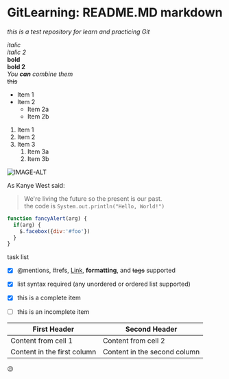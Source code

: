 # GitLearning: README.MD markdown
*this is a test repository for learn and practicing Git* 

*italic*
<br>
_italic 2_
<br>
**bold**
<br>
__bold 2__
<br>
_You **can** combine them_
<br>
~~this~~
<br>

* Item 1
* Item 2
  * Item 2a
  * Item 2b
  
1. Item 1
1. Item 2
1. Item 3
   1. Item 3a
   1. Item 3b
   
![IMAGE-ALT](https://i.picsum.photos/id/69/536/354.jpg?hmac=db-inQzMJVVZ_K74EU0XhuvI7QywerptRlOSBkxzvDA)


As Kanye West said:
> We're living the future so
> the present is our past.<br>
> the code is `System.out.println("Hello, World!")`


```javascript
function fancyAlert(arg) {
  if(arg) {
    $.facebox({div:'#foo'})
  }
}
```

task list
- [x] @mentions, #refs, [Link](https://google.com), **formatting**, and <del>tags</del> supported
- [x] list syntax required (any unordered or ordered list supported)
- [x] this is a complete item
- [ ] this is an incomplete item


First Header | Second Header
------------ | -------------
Content from cell 1 | Content from cell 2
Content in the first column | Content in the second column

:wink: